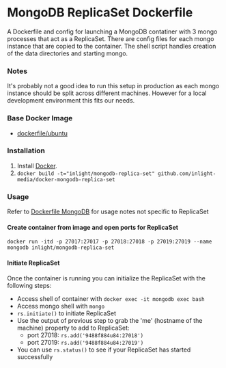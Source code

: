 MongoDB ReplicaSet Dockerfile
=============================

A Dockerfile and config for launching a MongoDB contatiner with 3 mongo processes that act as a ReplicaSet. There are config files for each mongo instance that are copied to the container. The shell script handles creation of the data directories and starting mongo.

### Notes

It's probably not a good idea to run this setup in production as each mongo instance should be split across different machines. However for a local development environment this fits our needs.

### Base Docker Image

* [dockerfile/ubuntu](http://dockerfile.github.io/#/ubuntu)


### Installation

1. Install [Docker](https://www.docker.com/).
2. `docker build -t="inlight/mongodb-replica-set" github.com/inlight-media/docker-mongodb-replica-set`

### Usage

Refer to [Dockerfile MongoDB](https://github.com/dockerfile/mongodb) for usage notes not specific to ReplicaSet

#### Create container from image and open ports for ReplicaSet

    docker run -itd -p 27017:27017 -p 27018:27018 -p 27019:27019 --name mongodb inlight/mongodb-replica-set

#### Initiate ReplicaSet

Once the container is running you can initialize the ReplicaSet with the following steps:

* Access shell of container with `docker exec -it mongodb exec bash`
* Access mongo shell with `mongo`
* `rs.initiate()` to initiate ReplicaSet
* Use the output of previous step to grab the 'me' (hostname of the machine) property to add to ReplicaSet:
	* port 27018: `rs.add('9488f884u84:27018')`
	* port 27019: `rs.add('9488f884u84:27019')`
* You can use `rs.status()` to see if your ReplicaSet has started successfully	
